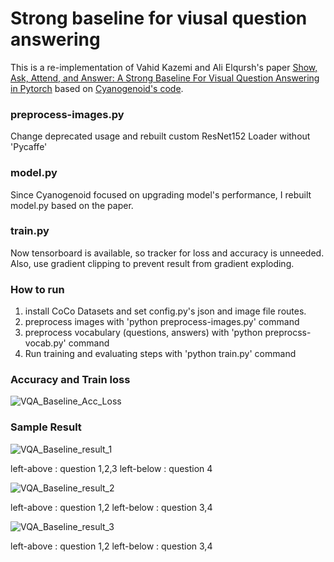 # Strong baseline for viusal question answering

This is a re-implementation of Vahid Kazemi and Ali Elqursh's paper [Show, Ask, Attend, and Answer: A Strong Baseline For Visual Question Answering in Pytorch](http://arxiv.org/abs/1704.03162) based on [Cyanogenoid's code](http://github.com/Cyanogenoid/pytorch-vqa).

### preprocess-images.py
Change deprecated usage and rebuilt custom ResNet152 Loader without 'Pycaffe'

### model.py
Since Cyanogenoid focused on upgrading model's performance, I rebuilt model.py based on the paper. 

### train.py
Now tensorboard is available, so tracker for loss and accuracy is unneeded.
Also, use gradient clipping to prevent result from gradient exploding.

### How to run
1. install CoCo Datasets and set config.py's json and image file routes.
2. preprocess images with 'python preprocess-images.py' command
3. preprocess vocabulary (questions, answers) with 'python preprocss-vocab.py' command
4. Run training and evaluating steps with 'python train.py' command


### Accuracy and Train loss
![VQA_Baseline_Acc_Loss](https://user-images.githubusercontent.com/48676255/156728840-32d58692-cb90-4bf5-9f6f-10a8033ecd7a.png)


### Sample Result

![VQA_Baseline_result_1](https://user-images.githubusercontent.com/48676255/156728952-f658e878-083c-41aa-9663-f1d8ec7f4331.PNG)

left-above : question 1,2,3
left-below : question 4

![VQA_Baseline_result_2](https://user-images.githubusercontent.com/48676255/156729083-64255102-71c8-4aea-b31e-f1a9dbb43fe8.PNG)

left-above : question 1,2
left-below : question 3,4

![VQA_Baseline_result_3](https://user-images.githubusercontent.com/48676255/156729124-0286a265-667b-43ad-9163-81bf03c5a7e7.PNG)

left-above : question 1,2
left-below : question 3,4
